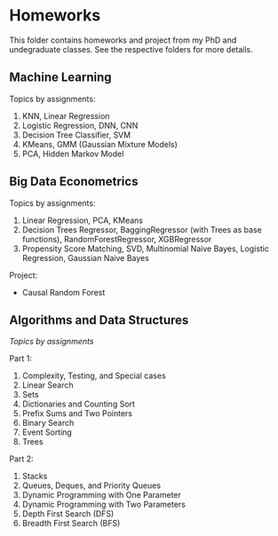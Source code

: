 # Homeworks 

This folder contains homeworks and project from my PhD and undegraduate classes. See the respective folders for more details.

## Machine Learning
Topics by assignments:
1. KNN, Linear Regression
2. Logistic Regression, DNN, CNN
3. Decision Tree Classifier, SVM
4. KMeans, GMM (Gaussian Mixture Models)
5. PCA, Hidden Markov Model

## Big Data Econometrics
Topics by assignments:
1. Linear Regression, PCA, KMeans
2. Decision Trees Regressor, BaggingRegressor (with Trees as base functions), RandomForestRegressor, XGBRegressor
3. Propensity Score Matching, SVD, Multinomial Naive Bayes, Logistic Regression, Gaussian Naive Bayes

Project:
* Causal Random Forest

## Algorithms and Data Structures 
*Topics by assignments*

Part 1:
1. Complexity, Testing, and Special cases
2. Linear Search
3. Sets
4. Dictionaries and Counting Sort
5. Prefix Sums and Two Pointers
6. Binary Search
7. Event Sorting
8. Trees

Part 2:
1. Stacks
2. Queues, Deques, and Priority Queues
3. Dynamic Programming with One Parameter
4. Dynamic Programming with Two Parameters
5. Depth First Search (DFS)
6. Breadth First Search (BFS)

